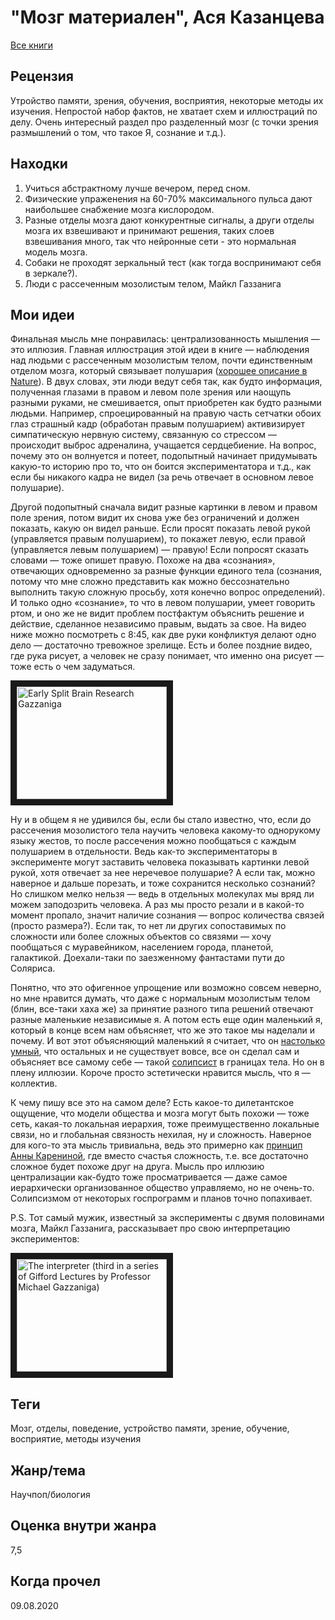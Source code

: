 # "Мозг материален", Ася Казанцева

[Все книги](../README.md)

## Рецензия

Утройство памяти, зрения, обучения, восприятия, некоторые методы их изучения. Непростой набор фактов, не хватает схем и иллюстраций по делу. Очень интересный раздел про разделенный мозг (с точки зрения размышлений о том, что такое Я, сознание и т.д.).


## Находки

1. Учиться абстрактному лучше вечером, перед сном.
2. Физические упраженения на 60-70% максимального пульса дают наибольшее снабжение мозга кислородом.
3. Разные отделы мозга дают конкурентные сигналы, а други отделы мозга их взвешивают и принимают решения, таких слоев взвешивания много, так что нейронные сети - это нормальная модель мозга.
4. Собаки не проходят зеркальный тест (как тогда воспринимают себя в зеркале?).
5.  Люди с рассеченным мозолистым телом, Майкл Газзанига

## Мои идеи

Финальная мысль мне понравилась: централизованность мышления — это иллюзия. Главная иллюстрация этой идеи в книге — наблюдения над людьми с рассеченным мозолистым телом, почти единственным отделом мозга, который связывает полушария ([хорошее описание в Nature](https://www.nature.com/articles/483260a)). В двух словах, эти люди ведут себя так, как будто информация, полученная глазами в правом и левом поле зрения или наощупь разными руками, не смешивается, опыт приобретен как будто разными людьми. Например, спроецированный на правую часть сетчатки обоих глаз страшный кадр (обработан правым полушарием) активизирует симпатическую нервную систему, связанную со стрессом — происходит выброс адреналина, учащается сердцебиение. На вопрос, почему это он волнуется и потеет, подопытный начинает придумывать какую-то историю про то, что он боится экспериментатора и т.д., как если бы никакого кадра не видел (за речь отвечает в основном левое полушарие).

Другой подопытный сначала видит разные картинки в левом и правом поле зрения, потом видит их снова уже без ограничений и должен показать, какую он видел раньше. Если просят показать левой рукой (управляется правым полушарием), то покажет левую, если правой (управляется левым полушарием) — правую! Если попросят сказать словами — тоже опишет правую. Похоже на два «сознания», отвечающих одновременно за разные функции единого тела (сознания, потому что мне сложно представить как можно бессознательно выполнить такую сложную просьбу, хотя конечно вопрос определений). И только одно «сознание», то что в левом полушарии, умеет говорить ртом, и оно же не видит проблем постфактум объяснить решение и действие, сделанное независимо правым, выдать за свое. На видео ниже можно посмотреть с 8:45, как две руки конфликтуя делают одно дело — достаточно тревожное зрелище. Есть и более поздние видео, где рука рисует, а человек не сразу понимает, что именно она рисует — тоже есть о чем задуматься.

<a href="http://www.youtube.com/watch?feature=player_embedded&v=0lmfxQ-HK7Y
" target="_blank"><img src="http://img.youtube.com/vi/0lmfxQ-HK7Y/0.jpg" 
alt="Early Split Brain Research Gazzaniga" width="240" height="180" border="10" /></a>

Ну и в общем я не удивился бы, если бы стало известно, что, если до рассечения мозолистого тела научить человека какому-то однорукому языку жестов, то после рассечения можно пообщаться с каждым полушарием в отдельности. Ведь как-то экспериментаторы в эксперименте могут заставить человека показывать картинки левой рукой, хотя отвечает за нее неречевое полушарие? А если так, можно наверное и дальше порезать, и тоже сохранится несколько сознаний? Но слишком мелко нельзя — ведь в отдельных молекулах мы вряд ли можем заподозрить человека. А раз мы просто резали и в какой-то момент пропало, значит наличие сознания — вопрос количества связей (просто размера?). Если так, то нет ли других сопоставимых по сложности или более сложных объектов со связями — хочу пообщаться с муравейником, населением города, планетой, галактикой. Доехали-таки по заезженному фантастами пути до Соляриса.

Понятно, что это офигенное упрощение или возможно совсем неверно, но мне нравится думать, что даже с нормальным мозолистым телом (блин, все-таки хаха же) за принятие разного типа решений отвечают разные маленькие независимые я. А потом есть еще один маленький я, который в конце всем нам объясняет, что же это такое мы наделали и почему. И вот этот объясняющий маленький я считает, что он [настолько умный](https://www.youtube.com/watch?v=x8dodLGEEDc), что остальных и не существует вовсе, все он сделал сам и объясняет все самому себе — такой [солипсист](https://ru.wikipedia.org/wiki/%D0%A1%D0%BE%D0%BB%D0%B8%D0%BF%D1%81%D0%B8%D0%B7%D0%BC) в границах тела. Но он в плену иллюзии. Короче просто эстетически нравится мысль, что я — коллектив.

К чему пишу все это на самом деле? Есть какое-то дилетантское ощущение, что модели общества и мозга могут быть похожи — тоже сеть, какая-то локальная иерархия, тоже преимущественно локальные связи, но и глобальная связность нехилая, ну и сложность. Наверное для кого-то эта мысль тривиальна, ведь это примерно как [принцип Анны Карениной](https://ru.wikipedia.org/wiki/%D0%9F%D1%80%D0%B8%D0%BD%D1%86%D0%B8%D0%BF_%D0%90%D0%BD%D0%BD%D1%8B_%D0%9A%D0%B0%D1%80%D0%B5%D0%BD%D0%B8%D0%BD%D0%BE%D0%B9), где вместо счастья сложность, т.е. все достаточно сложное будет похоже друг на друга. Мысль про иллюзию централизации как-будто тоже просматривается — даже самое иерархически организованное общество управляемо, но не очень-то. Солипсизмом от некоторых госпрограмм и планов точно попахивает.

P.S. Тот самый мужик, известный за эксперименты с двумя половинами мозга, Майкл Газзанига, рассказывает про свою интерпретацию экспериментов:

<a href="http://www.youtube.com/watch?feature=player_embedded&v=mJKloz2vwlc
" target="_blank"><img src="http://img.youtube.com/vi/mJKloz2vwlc/0.jpg" 
alt="The interpreter (third in a series of Gifford Lectures by Professor Michael Gazzaniga)" width="240" height="180" border="10" /></a>


## Теги

Мозг, отделы, поведение, устройство памяти, зрение, обучение, восприятие, методы изучения

## Жанр/тема

Научпоп/биология

## Оценка внутри жанра

7,5

## Когда прочел

09.08.2020
